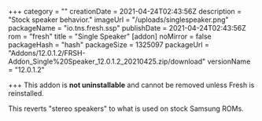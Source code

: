 +++
category = ""
creationDate = 2021-04-24T02:43:56Z
description = "Stock speaker behavior."
imageUrl = "/uploads/singlespeaker.png"
packageName = "io.tns.fresh.ssp"
publishDate = 2021-04-24T02:43:56Z
rom = "fresh"
title = "Single Speaker"
[addon]
noMirror = false
packageHash = "hash"
packageSize = 1325097
packageUrl = "Addons/12.0.1.2/FRSH-Addon_Single%20Speaker_12.0.1.2_20210425.zip/download"
versionName = "12.0.1.2"

+++
This addon is **not uninstallable** and cannot be removed unless Fresh is reinstalled.

This reverts "stereo speakers" to what is used on stock Samsung ROMs.